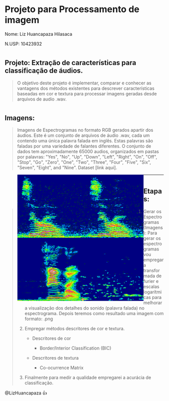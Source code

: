 ﻿
# <h1> Projeto para Processamento de imagem

Nome: Liz Huancapaza Hilasaca

N.USP: 10423932

# <h2> Projeto: Extração de caracterı́sticas para classificação de áudios.
   <blockquote>
  <p>
    O objetivo deste projeto é implementar, comparar e conhecer as vantagens dos métodos existentes para descrever características baseadas em cor e textura para processar imagens geradas desde arquivos de audio .wav.
  </p>
  <p></p>
</blockquote>


# <h2> Imagens: 

 <blockquote>
  <p>
Imagens de Espectrogramas no formato RGB gerados apartir dos áudios. Este é um conjunto de arquivos de áudio .wav, cada um contendo uma única palavra falada em inglês. Estas palavras são faladas por uma variedade de falantes diferentes. O conjunto de dados tem aproximadamente 65000 audios, organizados em pastas por palavras: "Yes", "No", "Up", "Down", "Left", "Right", "On", "Off", "Stop", "Go", "Zero", "One", "Two", "Three", "Four", "Five", "Six", "Seven", "Eight", and "Nine". Dataset [link aqui].

[link aqui]: (http://download.tensorflow.org/data/speech_commands_v0.01.tar.)

  </p>
  <p></p>
</blockquote>


<blockquote>
  <p>
<a href="url"><img src="https://github.com/LizHuancapaza/Audio-Feature-Extraction/blob/master/imagens/2aa787cf_nohash_0.png" align="left" height="200" width="200" ></a>

<a href="url"><img src="https://github.com/LizHuancapaza/Audio-Feature-Extraction/blob/master/imagens/2aa787cf_nohash_1.png" align="left" height="200" width="200" ></a>

<a href="url"><img src="https://github.com/LizHuancapaza/Audio-Feature-Extraction/blob/master/imagens/3f170018_nohash_0.png" align="left" height="200" width="200" ></a>

<a href="url"><img src="https://github.com/LizHuancapaza/Audio-Feature-Extraction/blob/master/imagens/3f2b358d_nohash_4.png" align="left" height="200" width="200" ></a>



  </p>
  <p></p>
</blockquote>



 ___________________________________________________________________________
 
# <h2> Etapas:

<blockquote>
  <p>

1. Gerar os Espectrogramas (Imagens): Para gerar os espectrogramas vou empregar a transformada de furier e escalas logarı́tmicas para melhorar a visualização dos detalhes do sonido (palavra falada) no espectrograma. Depois teremos como resultado uma imagem com formato: .png 

2. Empregar métodos descritores de cor e textura.
    * Descritores de cor
    
        * Border/Interior Classification (BIC)
    * Descritores de textura
    
        * Co-ocurrence Matrix
3. Finalmente para medir a qualidade empregarei a acurácia de classificação.

  </p>
  <p></p>
</blockquote>

@LizHuancapaza :+1: 
